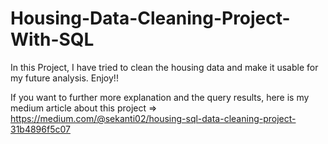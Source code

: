 # Housing-Data-Cleaning-Project-With-SQL
In this Project, I have tried to clean the housing data and make it usable for my future analysis. Enjoy!!

If you want to further more explanation and the query results, here is my medium article about this project => https://medium.com/@sekanti02/housing-sql-data-cleaning-project-31b4896f5c07
